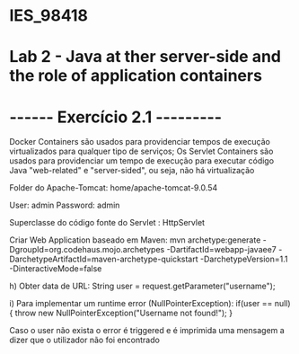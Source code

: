 # IES_98418
# Lab 2  - Java at ther server-side and the role of application containers

# ------ Exercício 2.1 ---------

Docker Containers são usados para providenciar tempos de execução virtualizados para qualquer tipo de serviços;
Os Servlet Containers são usados para providenciar um tempo de execução para executar código Java "web-related" e "server-sided", ou seja, não há virtualização

Folder do Apache-Tomcat: home/apache-tomcat-9.0.54

User: admin
Password: admin

Superclasse do código fonte do Servlet : HttpServlet

Criar Web Application baseado em Maven: mvn archetype:generate -DgroupId=org.codehaus.mojo.archetypes -DartifactId=webapp-javaee7 -DarchetypeArtifactId=maven-archetype-quickstart -DarchetypeVersion=1.1 -DinteractiveMode=false

h) Obter data de URL: String user = request.getParameter("username");

i) Para implementar um runtime error (NullPointerException):
if(user == null){
            throw new NullPointerException("Username not found!");
        }

Caso o user não exista o error é triggered e é imprimida uma mensagem a dizer que o utilizador não foi encontrado

